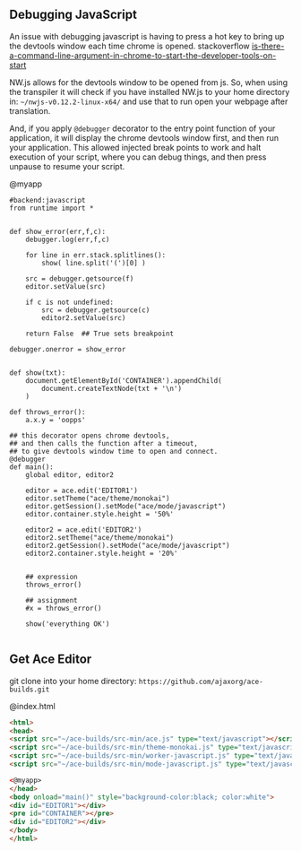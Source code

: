Debugging JavaScript
--------------------

An issue with debugging javascript is having to press a hot key to bring up the devtools window each time chrome is opened.
stackoverflow [is-there-a-command-line-argument-in-chrome-to-start-the-developer-tools-on-start](http://stackoverflow.com/questions/5425443/is-there-a-command-line-argument-in-chrome-to-start-the-developer-tools-on-start)

NW.js allows for the devtools window to be opened from js.
So, when using the transpiler it will check if you have installed NW.js to your home directory in:
`~/nwjs-v0.12.2-linux-x64/` and use that to run open your webpage after translation.

And, if you apply `@debugger` decorator to the entry point function of your application, 
it will display the chrome devtools window first, and then run your application.
This allowed injected break points to work and halt execution of your script,
where you can debug things, and then press unpause to resume your script.

@myapp
```rusthon
#backend:javascript
from runtime import *


def show_error(err,f,c):
	debugger.log(err,f,c)

	for line in err.stack.splitlines():
		show( line.split('(')[0] )

	src = debugger.getsource(f)
	editor.setValue(src)

	if c is not undefined:
		src = debugger.getsource(c)
		editor2.setValue(src)

	return False  ## True sets breakpoint

debugger.onerror = show_error


def show(txt):
	document.getElementById('CONTAINER').appendChild(
		document.createTextNode(txt + '\n')
	)

def throws_error():
	a.x.y = 'oopps'

## this decorator opens chrome devtools, 
## and then calls the function after a timeout,
## to give devtools window time to open and connect.
@debugger
def main():
	global editor, editor2

	editor = ace.edit('EDITOR1')
	editor.setTheme("ace/theme/monokai")
	editor.getSession().setMode("ace/mode/javascript")
	editor.container.style.height = '50%'

	editor2 = ace.edit('EDITOR2')
	editor2.setTheme("ace/theme/monokai")
	editor2.getSession().setMode("ace/mode/javascript")
	editor2.container.style.height = '20%'


	## expression
	throws_error()

	## assignment
	#x = throws_error()

	show('everything OK')


```
Get Ace Editor
--------------
git clone into your home directory: `https://github.com/ajaxorg/ace-builds.git`

@index.html
```html
<html>
<head>
<script src="~/ace-builds/src-min/ace.js" type="text/javascript"></script>
<script src="~/ace-builds/src-min/theme-monokai.js" type="text/javascript"></script>
<script src="~/ace-builds/src-min/worker-javascript.js" type="text/javascript"></script>
<script src="~/ace-builds/src-min/mode-javascript.js" type="text/javascript"></script>

<@myapp>
</head>
<body onload="main()" style="background-color:black; color:white">
<div id="EDITOR1"></div>
<pre id="CONTAINER"></pre>
<div id="EDITOR2"></div>
</body>
</html>
```